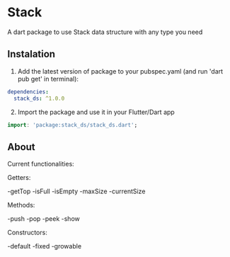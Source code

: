# Stack
A dart package to use Stack data structure with any type you need

## Instalation

1. Add the latest version of package to your pubspec.yaml (and run 'dart pub get' in terminal):

```yaml
dependencies:
  stack_ds: ^1.0.0
```
2. Import the package and use it in your Flutter/Dart app

```dart
import: 'package:stack_ds/stack_ds.dart';
```
## About

Current functionalities:

Getters:

 -getTop
 -isFull
 -isEmpty
 -maxSize
 -currentSize
 
Methods:

 -push
 -pop
 -peek
 -show

Constructors:

 -default
 -fixed
 -growable

 
